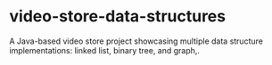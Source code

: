 # video-store-data-structures
A Java-based video store project showcasing multiple data structure implementations: linked list, binary tree, and graph,.
